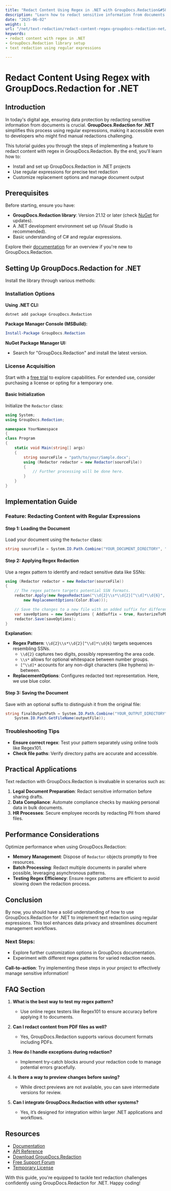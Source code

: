 ```yaml
---
title: "Redact Content Using Regex in .NET with GroupDocs.Redaction&#58; A Comprehensive Guide"
description: "Learn how to redact sensitive information from documents using regular expressions and GroupDocs.Redaction for .NET. Ensure privacy and compliance effectively."
date: "2025-06-02"
weight: 1
url: "/net/text-redaction/redact-content-regex-groupdocs-redaction-net/"
keywords:
- redact content with regex in .NET
- GroupDocs.Redaction library setup
- text redaction using regular expressions

---
```



# Redact Content Using Regex with GroupDocs.Redaction for .NET

## Introduction

In today's digital age, ensuring data protection by redacting sensitive information from documents is crucial. **GroupDocs.Redaction for .NET** simplifies this process using regular expressions, making it accessible even to developers who might find manual redactions challenging.

This tutorial guides you through the steps of implementing a feature to redact content with regex in GroupDocs.Redaction. By the end, you'll learn how to:
- Install and set up GroupDocs.Redaction in .NET projects
- Use regular expressions for precise text redaction
- Customize replacement options and manage document output

## Prerequisites

Before starting, ensure you have:
- **GroupDocs.Redaction library**: Version 21.12 or later (check [NuGet](https://www.nuget.org/packages/GroupDocs.Redaction/) for updates).
- A .NET development environment set up (Visual Studio is recommended).
- Basic understanding of C# and regular expressions.

Explore their [documentation](https://docs.groupdocs.com/redaction/net/) for an overview if you're new to GroupDocs.Redaction.

## Setting Up GroupDocs.Redaction for .NET

Install the library through various methods:

### Installation Options
**Using .NET CLI:**
```bash
dotnet add package GroupDocs.Redaction
```

**Package Manager Console (MSBuild):**
```powershell
Install-Package GroupDocs.Redaction
```

**NuGet Package Manager UI:**
- Search for "GroupDocs.Redaction" and install the latest version.

### License Acquisition
Start with a [free trial](https://purchase.groupdocs.com/temporary-license/) to explore capabilities. For extended use, consider purchasing a license or opting for a temporary one.

#### Basic Initialization
Initialize the `Redactor` class:
```csharp
using System;
using GroupDocs.Redaction;

namespace YourNamespace
{
class Program
{
    static void Main(string[] args)
    {
        string sourceFile = "path/to/your/Sample.docx";
        using (Redactor redactor = new Redactor(sourceFile))
        {
            // Further processing will be done here.
        }
    }
}
```

## Implementation Guide
### Feature: Redacting Content with Regular Expressions

#### Step 1: Loading the Document
Load your document using the `Redactor` class:
```csharp
string sourceFile = System.IO.Path.Combine("YOUR_DOCUMENT_DIRECTORY", "Sample.docx");
```

#### Step 2: Applying Regex Redaction
Use a regex pattern to identify and redact sensitive data like SSNs:
```csharp
using (Redactor redactor = new Redactor(sourceFile))
{
    // The regex pattern targets potential SSN formats.
    redactor.Apply(new RegexRedaction("\\d{2}\\s*\\d{2}[^\\d]*\\d{6}", 
        new ReplacementOptions(Color.Blue)));

    // Save the changes to a new file with an added suffix for differentiation.
    var saveOptions = new SaveOptions { AddSuffix = true, RasterizeToPDF = false };
    redactor.Save(saveOptions);
}
```
**Explanation:**
- **Regex Pattern**: `\\d{2}\\s*\\d{2}[^\\d]*\\d{6}` targets sequences resembling SSNs.
  - `\\d{2}` captures two digits, possibly representing the area code.
  - `\\s*` allows for optional whitespace between number groups.
  - `[^\\d]*` accounts for any non-digit characters (like hyphens) in-between.
- **ReplacementOptions**: Configures redacted text representation. Here, we use blue color.

#### Step 3: Saving the Document
Save with an optional suffix to distinguish it from the original file:
```csharp
string finalOutputPath = System.IO.Path.Combine("YOUR_OUTPUT_DIRECTORY", 
    System.IO.Path.GetFileName(outputFile));
```

### Troubleshooting Tips
- **Ensure correct regex**: Test your pattern separately using online tools like Regex101.
- **Check file paths**: Verify directory paths are accurate and accessible.

## Practical Applications
Text redaction with GroupDocs.Redaction is invaluable in scenarios such as:
1. **Legal Document Preparation**: Redact sensitive information before sharing drafts.
2. **Data Compliance**: Automate compliance checks by masking personal data in bulk documents.
3. **HR Processes**: Secure employee records by redacting PII from shared files.

## Performance Considerations
Optimize performance when using GroupDocs.Redaction:
- **Memory Management**: Dispose of `Redactor` objects promptly to free resources.
- **Batch Processing**: Redact multiple documents in parallel where possible, leveraging asynchronous patterns.
- **Testing Regex Efficiency**: Ensure regex patterns are efficient to avoid slowing down the redaction process.

## Conclusion
By now, you should have a solid understanding of how to use GroupDocs.Redaction for .NET to implement text redaction using regular expressions. This tool enhances data privacy and streamlines document management workflows.

### Next Steps:
- Explore further customization options in GroupDocs documentation.
- Experiment with different regex patterns for varied redaction needs.

**Call-to-action**: Try implementing these steps in your project to effectively manage sensitive information!

## FAQ Section
1. **What is the best way to test my regex pattern?**
   - Use online regex testers like Regex101 to ensure accuracy before applying it to documents.

2. **Can I redact content from PDF files as well?**
   - Yes, GroupDocs.Redaction supports various document formats including PDFs.

3. **How do I handle exceptions during redaction?**
   - Implement try-catch blocks around your redaction code to manage potential errors gracefully.

4. **Is there a way to preview changes before saving?**
   - While direct previews are not available, you can save intermediate versions for review.

5. **Can I integrate GroupDocs.Redaction with other systems?**
   - Yes, it’s designed for integration within larger .NET applications and workflows.

## Resources
- [Documentation](https://docs.groupdocs.com/redaction/net/)
- [API Reference](https://reference.groupdocs.com/redaction/net)
- [Download GroupDocs.Redaction](https://releases.groupdocs.com/redaction/net/)
- [Free Support Forum](https://forum.groupdocs.com/c/redaction/10)
- [Temporary License](https://purchase.groupdocs.com/temporary-license/) 

With this guide, you're equipped to tackle text redaction challenges confidently using GroupDocs.Redaction for .NET. Happy coding!

